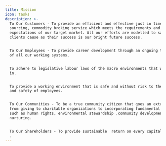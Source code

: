 ```yaml
---
title: Mission
icon: tasks
description: >-
  To Our Customers - To provide an efficient and effective just in time
  sourcing, commodity broking service which meets the requirements and
  expectations of our target market. All our efforts are modelled to satisfy the
  clients cause as their success is our bright future success.


  To Our Employees - To provide career development through an ongoing trainings
  of all our working systems.


  To adhere to legislative labour laws of the macro environments that we operate
  in.


  To provide a working environment that is safe and without risk to the health
  and safety of employees. 


  To Our Communities - To be a true community citizen that goes an extra mile
  from giving to charitable organizations to incorporating fundamental issues
  such as human rights, environmental stewardship ,community development and
  nurturing.


  To Our Shareholders - To provide sustainable  return on every capital invested
  .
---
```


